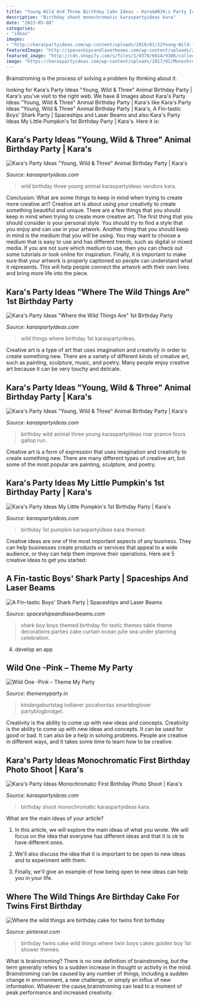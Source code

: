 ```yaml
---
title: "Young Wild And Three Birthday Cake Ideas - Kara&#039;s Party Ideas &quot;young, Wild &amp; Three&quot; Animal Birthday Party"
description: "Birthday shoot monochromatic karaspartyideas kara"
date: "2023-05-08"
categories:
- "ideas"
images:
- "http://karaspartyideas.com/wp-content/uploads/2018/01/22Young-Wild-Three22-Animal-Birthday-Party-via-Karas-Party-Ideas-KarasPartyIdeas.com8_.jpeg"
featuredImage: "http://spaceshipsandlaserbeams.com/wp-content/uploads/2015/11/shark-birthday-party-ideas-boy.jpg"
featured_image: "http://cdn.shopify.com/s/files/1/0370/6014/9386/collections/first_birthday_invite-girls_1200x1200.jpg?v=1594125744"
image: "https://karaspartyideas.com/wp-content/uploads/2017/02/Monochromatic-First-Birthday-Photo-Shoot-via-Karas-Party-Ideas-KarasPartyIdeas.com11.jpg"
---
```



Brainstroming is the process of solving a problem by thinking about it.

	

		
looking for Kara&#039;s Party Ideas &quot;Young, Wild &amp; Three&quot; Animal Birthday Party | Kara&#039;s you've visit to the right web. We have 8 Images about Kara&#039;s Party Ideas &quot;Young, Wild &amp; Three&quot; Animal Birthday Party | Kara&#039;s like Kara&#039;s Party Ideas &quot;Young, Wild &amp; Three&quot; Animal Birthday Party | Kara&#039;s, A Fin-tastic Boys&#039; Shark Party | Spaceships and Laser Beams and also Kara&#039;s Party Ideas My Little Pumpkin&#039;s 1st Birthday Party | Kara&#039;s. Here it is:
		
    
## Kara&#039;s Party Ideas &quot;Young, Wild &amp; Three&quot; Animal Birthday Party | Kara&#039;s

<img loading=lazy src="https://karaspartyideas.com/wp-content/uploads/2018/01/22Young-Wild-Three22-Animal-Birthday-Party-via-Karas-Party-Ideas-KarasPartyIdeas.com22.jpeg" onerror="this.onerror=null;this.src='https://tse2.mm.bing.net/th?id=OIP.K3Ztgd-I3UYIueLzX7Wh7wHaLH&amp;pid=15.1';" alt="Kara&#039;s Party Ideas &quot;Young, Wild &amp; Three&quot; Animal Birthday Party | Kara&#039;s">

_Source: karaspartyideas.com_

>wild birthday three young animal karaspartyideas vendors kara. 

	

Conclusion: What are some things to keep in mind when trying to create more creative art?
Creative art is about using your creativity to create something beautiful and unique. There are a few things that you should keep in mind when trying to create more creative art. The first thing that you should consider is your personal style. You should try to find a style that you enjoy and can use in your artwork. Another thing that you should keep in mind is the medium that you will be using. You may want to choose a medium that is easy to use and has different trends, such as digital or mixed media. If you are not sure which medium to use, then you can check out some tutorials or look online for inspiration. Finally, it is important to make sure that your artwork is properly captioned so people can understand what it represents. This will help people connect the artwork with their own lives and bring more life into the piece.

    
## Kara&#039;s Party Ideas &quot;Where The Wild Things Are&quot; 1st Birthday Party

<img loading=lazy src="http://karaspartyideas.com/wp-content/uploads/2017/01/Where-the-Wild-Things-Are-1st-Birthday-Party-via-Karas-Party-Ideas-KarasPartyIdeas.com21.jpg" onerror="this.onerror=null;this.src='https://tse4.mm.bing.net/th?id=OIP.6j4TepnXntVZq6_N9fgQuAHaLH&amp;pid=15.1';" alt="Kara&#039;s Party Ideas &quot;Where the Wild Things Are&quot; 1st Birthday Party">

_Source: karaspartyideas.com_

>wild things where birthday 1st karaspartyideas. 

	

Creative art is a type of art that uses imagination and creativity in order to create something new. There are a variety of different kinds of creative art, such as painting, sculpture, music, and poetry. Many people enjoy creative art because it can be very touchy and delicate.

    
## Kara&#039;s Party Ideas &quot;Young, Wild &amp; Three&quot; Animal Birthday Party | Kara&#039;s

<img loading=lazy src="http://karaspartyideas.com/wp-content/uploads/2018/01/22Young-Wild-Three22-Animal-Birthday-Party-via-Karas-Party-Ideas-KarasPartyIdeas.com8_.jpeg" onerror="this.onerror=null;this.src='https://tse2.mm.bing.net/th?id=OIP.8hNTqe4nIVLoXEOL1Y1llQHaLH&amp;pid=15.1';" alt="Kara&#039;s Party Ideas &quot;Young, Wild &amp; Three&quot; Animal Birthday Party | Kara&#039;s">

_Source: karaspartyideas.com_

>birthday wild animal three young karaspartyideas roar prance fours gallop run. 

	

Creative art is a form of expression that uses imagination and creativity to create something new. There are many different types of creative art, but some of the most popular are painting, sculpture, and poetry.

    
## Kara&#039;s Party Ideas My Little Pumpkin&#039;s 1st Birthday Party | Kara&#039;s

<img loading=lazy src="https://karaspartyideas.com/wp-content/uploads/2019/11/My-Little-Pumpkins-1st-Birthday-Party-via-Karas-Party-Ideas-KarasPartyIdeas.com3_.jpeg" onerror="this.onerror=null;this.src='https://tse3.mm.bing.net/th?id=OIP.QV3WqU8NuGwRliicXGzkFAHaLH&amp;pid=15.1';" alt="Kara&#039;s Party Ideas My Little Pumpkin&#039;s 1st Birthday Party | Kara&#039;s">

_Source: karaspartyideas.com_

>birthday 1st pumpkin karaspartyideas kara themed. 

	

Creative ideas are one of the most important aspects of any business. They can help businesses create products or services that appeal to a wide audience, or they can help them improve their operations. Here are 5 creative ideas to get you started: 

    
## A Fin-tastic Boys&#039; Shark Party | Spaceships And Laser Beams

<img loading=lazy src="http://spaceshipsandlaserbeams.com/wp-content/uploads/2015/11/shark-birthday-party-ideas-boy.jpg" onerror="this.onerror=null;this.src='https://tse2.mm.bing.net/th?id=OIP.tOfVedy5sJZ-GJoWZiPNagHaLH&amp;pid=15.1';" alt="A Fin-tastic Boys&#039; Shark Party | Spaceships and Laser Beams">

_Source: spaceshipsandlaserbeams.com_

>shark boy boys themed birthday fin tastic themes table theme decorations parties cake curtain ocean julie sea under planning celebration. 

	

4. develop an app

    
## Wild One -Pink – Theme My Party

<img loading=lazy src="http://cdn.shopify.com/s/files/1/0370/6014/9386/collections/first_birthday_invite-girls_1200x1200.jpg?v=1594125744" onerror="this.onerror=null;this.src='https://tse4.mm.bing.net/th?id=OIP.p81A8XvsAqaA8tA_vtljDwHaHa&amp;pid=15.1';" alt="Wild One -Pink – Theme My Party">

_Source: thememyparty.in_

>kindergeburtstag indianer pocahontas smartdoglover partyblogbridget. 

	

Creativity is the ability to come up with new ideas and concepts.
Creativity is the ability to come up with new ideas and concepts. It can be used for good or bad. It can also be a help in solving problems. People are creative in different ways, and it takes some time to learn how to be creative.

    
## Kara&#039;s Party Ideas Monochromatic First Birthday Photo Shoot | Kara&#039;s

<img loading=lazy src="https://karaspartyideas.com/wp-content/uploads/2017/02/Monochromatic-First-Birthday-Photo-Shoot-via-Karas-Party-Ideas-KarasPartyIdeas.com11.jpg" onerror="this.onerror=null;this.src='https://tse4.mm.bing.net/th?id=OIP.LtbNUmRSnGq4clzvHD3J9wHaLH&amp;pid=15.1';" alt="Kara&#039;s Party Ideas Monochromatic First Birthday Photo Shoot | Kara&#039;s">

_Source: karaspartyideas.com_

>birthday shoot monochromatic karaspartyideas kara. 

	

What are the main ideas of your article?
1. In this article, we will explore the main ideas of what you wrote. We will focus on the idea that everyone has different ideas and that it is ok to have different ones.
2. We'll also discuss the idea that it is important to be open to new ideas and to experiment with them.

3. Finally, we'll give an example of how being open to new ideas can help you in your life.

    
## Where The Wild Things Are Birthday Cake For Twins First Birthday

<img loading=lazy src="https://i.pinimg.com/736x/93/fe/eb/93feeb3dce696b2cb70d429593b499b0--golden-birthday-ideas-for-boys-twins-first-birthday-ideas.jpg" onerror="this.onerror=null;this.src='https://tse2.mm.bing.net/th?id=OIP.2mk1tdlsKbpfZw8gddLbbQHaKF&amp;pid=15.1';" alt="Where the wild things are birthday cake for twins first birthday">

_Source: pinterest.com_

>birthday twins cake wild things where twin boys cakes golden boy 1st shower themes. 

	

What is brainstroming?
There is no one definition of brainstroming, but the term generally refers to a sudden increase in thought or activity in the mind. Brainstroming can be caused by any number of things, including a sudden change in environment, a new challenge, or simply an influx of new information. Whatever the cause,brainstroming can lead to a moment of peak performance and increased creativity.

